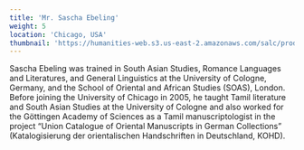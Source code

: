 ```yaml
---
title: 'Mr. Sascha Ebeling'
weight: 5
location: 'Chicago, USA'
thumbnail: 'https://humanities-web.s3.us-east-2.amazonaws.com/salc/prod/styles/square_image_large/s3/2019-09/Sascha%20Ebeling%20Headshot.jpg?itok=Egt6FIAv'
---
```


Sascha Ebeling was trained in South Asian Studies, Romance Languages and Literatures, and General Linguistics at the University of Cologne, Germany, and the School of Oriental and African Studies (SOAS), London. Before joining the University of Chicago in 2005, he taught Tamil literature and South Asian Studies at the University of Cologne and also worked for the Göttingen Academy of Sciences as a Tamil manuscriptologist in the project “Union Catalogue of Oriental Manuscripts in German Collections” (Katalogisierung der orientalischen Handschriften in Deutschland, KOHD).
